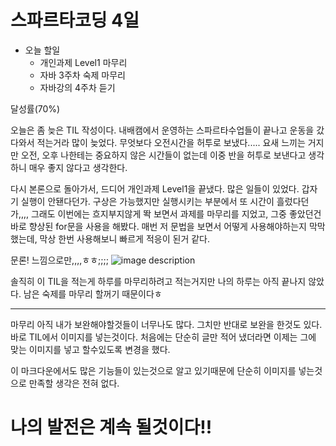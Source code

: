# 스파르타코딩 4일 

- 오늘 할일 
  - 개인과제 Level1 마무리
  - 자바 3주차 숙제 마무리
  - 자바강의 4주차 듣기

달성률(70%)

오늘은 좀 늦은 TIL 작성이다. 내배캠에서 운영하는 스파르타수업들이 끝나고 운동을 갔다와서 적는거라 
많이 늦었다. 무엇보다 오전시간을 허투로 보냈다..... 요새 느끼는 거지만 오전, 오후 나한테는 
중요하지 않은 시간들이 없는데 이중 반을 허투로 보낸다고 생각하니 매우 좋지 않다고 생각한다.
 


다시 본론으로 돌아가서, 드디어 개인과제 Level1을 끝냈다. 많은 일들이 있었다. 갑자기 실행이 안됀다던가.
구상은 가능했지만 실행시키는 부분에서 또 시간이 흘렀다던가,,,, 그래도 이번에는 흐지부지않게 
똭 보면서 과제를 마무리를 지었고, 그중 좋았던건 바로 향상된 for문을 사용을 해봤다. 
매번 저 문법을 보면서 어떻게 사용해야하는지 막막했는데, 막상 한번 사용해보니 빠르게 적응이 된거 같다.

문론! 느낌으로만,,,,ㅎㅎ;;;;
![image description](https://mblogthumb-phinf.pstatic.net/MjAyMDAzMDZfMjg1/MDAxNTgzNDMwNjUwNjI3.33cpRUuF_BjtQejmViBwhcM21XbSAMiGFuQ2WQs__lwg.PEDCZvt4XU3sxZWKBnsUWAT4BjdD8Yn_0Vi1kd0bBasg.PNG.pinkbear9497/1583430649484.png?type=w800)


솔직히 이 TIL을 적는게 하루를 마무리하려고 적는거지만 나의 하루는 아직 끝나지 않았다. 
남은 숙제를 마무리 할꺼기 때문이다ㅎ

 
---
마무리 
아직 내가 보완해야할것들이 너무나도 많다. 그치만 반대로 보완을 한것도 있다. 
바로 TIL에서 이미지를 넣는것이다. 처음에는 단순히 글만 적어 냈더라면 이제는 그에 맞는 
이미지를 넣고 할수있도록 변경을 했다.


이 마크다운에서도 많은 기능들이 있는것으로 알고 있기때문에 단순히 이미지를 넣는것으로 만족할 
생각은 전혀 없다. 


# 나의 발전은 계속 될것이다!!
 